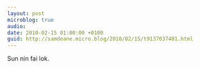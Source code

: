 ```yaml
---
layout: post
microblog: true
audio: 
date: 2010-02-15 01:00:00 +0100
guid: http://samdeane.micro.blog/2010/02/15/t9137037481.html
---
```

Sun nin fai lok.
